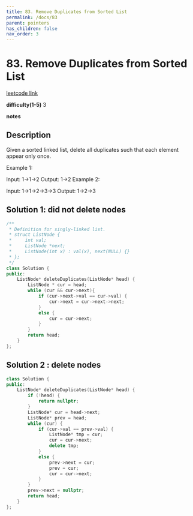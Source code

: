 ```yaml
---
title: 83. Remove Duplicates from Sorted List
permalink: /docs/83
parent: pointers
has_children: false
nav_order: 3
---
```

# 83. Remove Duplicates from Sorted List
[leetcode link](https://leetcode.com/problems/remove-duplicates-from-sorted-list/)

**difficulty(1-5)** 
3

**notes**   


## Description
Given a sorted linked list, delete all duplicates such that each element appear only once.

Example 1:

Input: 1->1->2
Output: 1->2
Example 2:

Input: 1->1->2->3->3
Output: 1->2->3

## Solution 1: did not delete nodes
```c++
/**
 * Definition for singly-linked list.
 * struct ListNode {
 *     int val;
 *     ListNode *next;
 *     ListNode(int x) : val(x), next(NULL) {}
 * };
 */
class Solution {
public:
    ListNode* deleteDuplicates(ListNode* head) {
        ListNode * cur = head;
        while (cur && cur->next){
            if (cur->next->val == cur->val) {
                cur->next = cur->next->next;
            }
            else {
                cur = cur->next;
            }
        }
        return head;
    }
};
```

## Solution 2 : delete nodes
```c++
class Solution {
public:
    ListNode* deleteDuplicates(ListNode* head) {
        if (!head) {
            return nullptr;
        }
        ListNode* cur = head->next;
        ListNode* prev = head;
        while (cur) {
            if (cur->val == prev->val) {
                ListNode* tmp = cur;
                cur = cur->next;
                delete tmp;
            }
            else {
                prev->next = cur;
                prev = cur;
                cur = cur->next;
            }
        }
        prev->next = nullptr;
        return head;
    }
};
```
<!-- 
Default label
{: .label }

Blue label
{: .label .label-blue }

Stable
{: .label .label-green }

New release
{: .label .label-purple }

Coming soon
{: .label .label-yellow }

Deprecated
{: .label .label-red } -->
